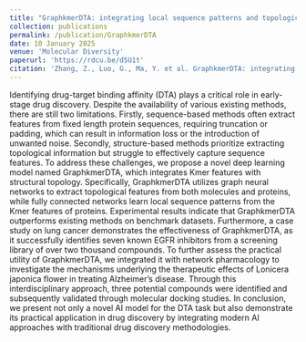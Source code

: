 ```yaml
---
title: "GraphkmerDTA: integrating local sequence patterns and topological information for drug-target binding affinity prediction and applications in multi-target anti-Alzheimer’s drug discovery"
collection: publications
permalink: /publication/GraphkmerDTA
date: 10 January 2025
venue: 'Molecular Diversity'
paperurl: 'https://rdcu.be/d5U1t'
citation: 'Zhang, Z., Luo, G., Ma, Y. et al. GraphkmerDTA: integrating local sequence patterns and topological information for drug-target binding affinity prediction and applications in multi-target anti-Alzheimer’s drug discovery. Mol Divers (2025). https://doi.org/10.1007/s11030-024-11065-7'
---
```


Identifying drug-target binding affinity (DTA) plays a critical role in early-stage drug discovery. Despite the availability of various existing methods, there are still two limitations. Firstly, sequence-based methods often extract features from fixed length protein sequences, requiring truncation or padding, which can result in information loss or the introduction of unwanted noise. Secondly, structure-based methods prioritize extracting topological information but struggle to effectively capture sequence features. To address these challenges, we propose a novel deep learning model named GraphkmerDTA, which integrates Kmer features with structural topology. Specifically, GraphkmerDTA utilizes graph neural networks to extract topological features from both molecules and proteins, while fully connected networks learn local sequence patterns from the Kmer features of proteins. Experimental results indicate that GraphkmerDTA outperforms existing methods on benchmark datasets. Furthermore, a case study on lung cancer demonstrates the effectiveness of GraphkmerDTA, as it successfully identifies seven known EGFR inhibitors from a screening library of over two thousand compounds. To further assess the practical utility of GraphkmerDTA, we integrated it with network pharmacology to investigate the mechanisms underlying the therapeutic effects of Lonicera japonica flower in treating Alzheimer’s disease. Through this interdisciplinary approach, three potential compounds were identified and subsequently validated through molecular docking studies. In conclusion, we present not only a novel AI model for the DTA task but also demonstrate its practical application in drug discovery by integrating modern AI approaches with traditional drug discovery methodologies.
